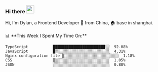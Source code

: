 ### Hi there <img src="https://media.giphy.com/media/hvRJCLFzcasrR4ia7z/giphy.gif" width="25px">

<!-- ![visitors](https://visitor-badge.glitch.me/badge?page_id=dislfyer.dislfyer) --!>

Hi, I'm Dylan, a Frontend Developer 🚀 from China, 🏠 base in shanghai.
<br/>
<br/>

📊 **This Week I Spent My Time On:**


<!--START_SECTION:waka-->

```text
TypeScript           ███████████████████████░░  92.08%
JavaScript           █░░░░░░░░░░░░░░░░░░░░░░░░  4.31%
Nginx configuration file ▒░░░░░░░░░░░░░░░░░░░░░░░░  1.18%
CSS                  ▒░░░░░░░░░░░░░░░░░░░░░░░░  1.05%
JSON                 ░░░░░░░░░░░░░░░░░░░░░░░░░  0.88%
```

<!--END_SECTION:waka-->

<!--
**About Me:**
 -->

